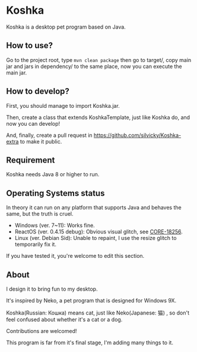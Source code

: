 # Koshka
Koshka is a desktop pet program based on Java.
## How to use?
Go to the project root, type `mvn clean package` then go to target/, copy main jar and jars in dependency/ to the same place, now you can execute the main jar.
## How to develop?
First, you should manage to import Koshka.jar.

Then, create a class that extends KoshkaTemplate, just like Koshka do, and now you can develop!

And, finally, create a pull request in https://github.com/silvicky/Koshka-extra to make it public.
## Requirement
Koshka needs Java 8 or higher to run.
## Operating Systems status
In theory it can run on any platform that supports Java and behaves the same, but the truth is cruel.

- Windows (ver. 7~11): Works fine.
- ReactOS (ver. 0.4.15 debug): Obvious visual glitch, see [CORE-18256](https://jira.reactos.org/browse/CORE-18256).
- Linux (ver. Debian Sid): Unable to repaint, I use the resize glitch to temporarily fix it.

If you have tested it, you're welcome to edit this section.
## About
I design it to bring fun to my desktop.

It's inspired by Neko, a pet program that is designed for Windows 9X.

Koshka(Russian: Кошка) means cat, just like Neko(Japanese: 猫) , so don't feel confused about whether it's a cat or a dog.

Contributions are welcomed!

This program is far from it's final stage, I'm adding many things to it.
